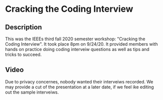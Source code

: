# Cracking the Coding Interview

## Description
This was the IEEEs third fall 2020 semester workshop: "Cracking the Coding Interview". It took place 8pm on 9/24/20. It provided members with hands on practice doing coding interveiw questions as well as tips and tricks to succeed.

## Video
Due to privacy concernes, nobody wanted their interveiws recorded. We may provide a cut of the presentation at a later date, if we feel ike editing out the sample interveiws. 